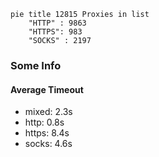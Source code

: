 
```mermaid
pie title 12815 Proxies in list
    "HTTP" : 9863
    "HTTPS": 983
    "SOCKS" : 2197
```

### Some Info
#### Average Timeout

- mixed: 2.3s
- http: 0.8s
- https: 8.4s
- socks: 4.6s